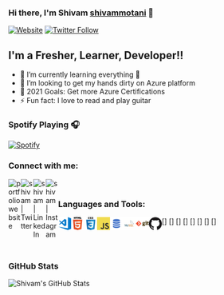 ### Hi there, I'm Shivam [shivammotani][website] 👋

[![Website](https://img.shields.io/website?label=Shivam%20Motani&style=flat-square&up_message=Portfolio&url=https%3A%2F%2Fshivammotani.github.io%2Fmy-profile%2F)](https://shivammotani.github.io/my-profile/)
[![Twitter Follow](https://img.shields.io/twitter/follow/shivammotani?color=1DA1F2&label=Follow%20%40shivammotani&logo=Twitter&style=flat-square)](https://twitter.com/intent/follow?screen_name=shivammotani)

## I'm a Fresher, Learner, Developer!!

- 🌱 I’m currently learning everything 🤣
- 👯 I’m looking to get my hands dirty on Azure platform
- 🥅 2021 Goals: Get more Azure Certifications
- ⚡ Fun fact: I love to read and play guitar

### Spotify Playing 🎧

[![Spotify](https://novatoremz.vercel.app/api/spotify)](https://open.spotify.com/user/shivam.motani)

### Connect with me:

[<img align="left" alt="portfolio website" width="25px" src="https://www.svgrepo.com/show/292465/html-website.svg" />][website]
[<img align="left" alt="shivam | Twitter" width="25px" src="https://www.svgrepo.com/show/157815/twitter.svg" />][twitter]
[<img align="left" alt="shivam | LinkedIn" width="25px" src="https://www.svgrepo.com/show/70809/linkedin.svg" />][linkedin]
[<img align="left" alt="shivam | Instagram" width="25px" src="https://www.svgrepo.com/show/111199/instagram.svg" />][instagram]

<br />

### Languages and Tools:

[<img align="left" alt="Visual Studio Code" width="26px" src="https://raw.githubusercontent.com/github/explore/80688e429a7d4ef2fca1e82350fe8e3517d3494d/topics/visual-studio-code/visual-studio-code.png" />]
[<img align="left" alt="HTML5" width="26px" src="https://raw.githubusercontent.com/github/explore/80688e429a7d4ef2fca1e82350fe8e3517d3494d/topics/html/html.png" />]
[<img align="left" alt="CSS3" width="26px" src="https://raw.githubusercontent.com/github/explore/80688e429a7d4ef2fca1e82350fe8e3517d3494d/topics/css/css.png" />]
[<img align="left" alt="JavaScript" width="26px" src="https://raw.githubusercontent.com/github/explore/80688e429a7d4ef2fca1e82350fe8e3517d3494d/topics/javascript/javascript.png" />]
[<img align="left" alt="SQL" width="26px" src="https://raw.githubusercontent.com/github/explore/80688e429a7d4ef2fca1e82350fe8e3517d3494d/topics/sql/sql.png" />]
[<img align="left" alt="MySQL" width="26px" src="https://raw.githubusercontent.com/github/explore/80688e429a7d4ef2fca1e82350fe8e3517d3494d/topics/mysql/mysql.png" />]
[<img align="left" alt="Git" width="26px" src="https://raw.githubusercontent.com/github/explore/80688e429a7d4ef2fca1e82350fe8e3517d3494d/topics/git/git.png" />]
[<img align="left" alt="GitHub" width="26px" src="https://raw.githubusercontent.com/github/explore/78df643247d429f6cc873026c0622819ad797942/topics/github/github.png" />]

<br />
<br />

### GitHub Stats

  <img align="left" alt="Shivam's GitHub Stats" src="https://github-readme-stats.codestackr.vercel.app/api?username=shivammotani&show_icons=true&hide_border=true" />

[website]: https://shivammotani.github.io/my-profile/
[twitter]: https://twitter.com/shivammotani/
[instagram]: https://www.instagram.com/real_shivam/
[linkedin]: https://in.linkedin.com/in/shivam-motani-9418b082/
